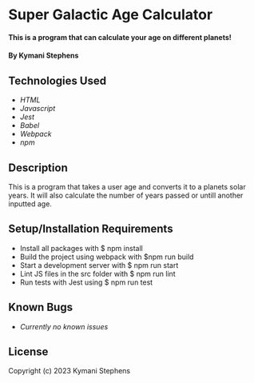 # Super Galactic Age Calculator

#### This is a program that can calculate your age on different planets!

#### By Kymani Stephens

## Technologies Used

* _HTML_
* _Javascript_
* _Jest_
* _Babel_
* _Webpack_
* _npm_

## Description

This is a program that takes a user age and converts it to a planets solar years. It will also calculate the number of years passed or untill another inputted age.

## Setup/Installation Requirements

* Install all packages with $ npm install
* Build the project using webpack with $npm run build
* Start a development server with $ npm run start
* Lint JS files in the src folder with $ npm run lint
* Run tests with Jest using $ npm run test 

## Known Bugs

* _Currently no known issues_

## License

Copyright (c) 2023 Kymani Stephens